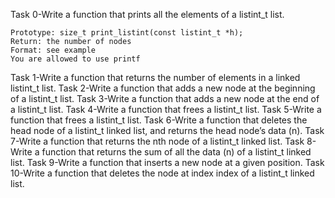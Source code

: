 Task 0-Write a function that prints all the elements of a listint_t list.

    Prototype: size_t print_listint(const listint_t *h);
    Return: the number of nodes
    Format: see example
    You are allowed to use printf
Task 1-Write a function that returns the number of elements in a linked listint_t list.
Task 2-Write a function that adds a new node at the beginning of a listint_t list.
Task 3-Write a function that adds a new node at the end of a listint_t list.
Task 4-Write a function that frees a listint_t list.
Task 5-Write a function that frees a listint_t list.
Task 6-Write a function that deletes the head node of a listint_t linked list, and returns the head node’s data (n).
Task 7-Write a function that returns the nth node of a listint_t linked list.
Task 8-Write a function that returns the sum of all the data (n) of a listint_t linked list.
Task 9-Write a function that inserts a new node at a given position.
Task 10-Write a function that deletes the node at index index of a listint_t linked list.
